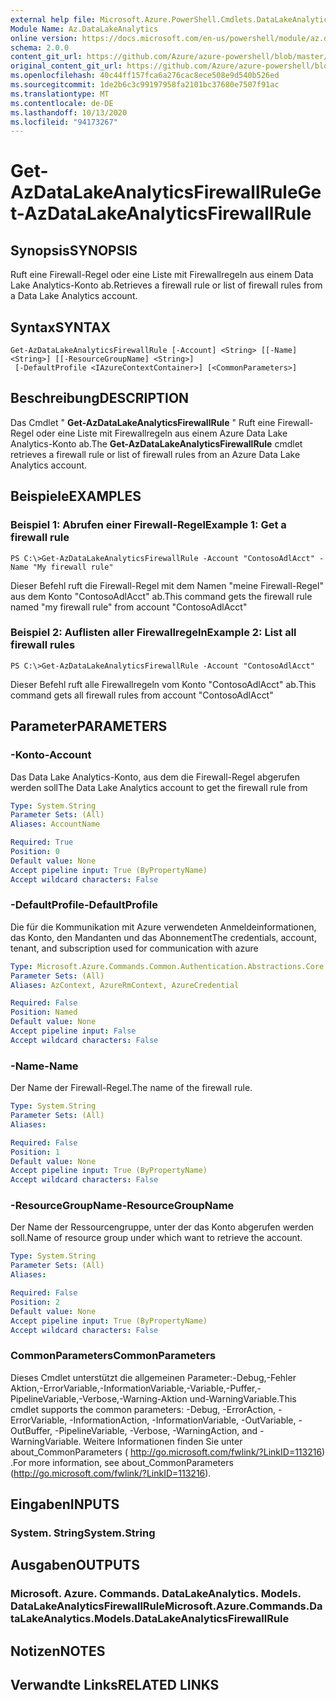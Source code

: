 ```yaml
---
external help file: Microsoft.Azure.PowerShell.Cmdlets.DataLakeAnalytics.dll-Help.xml
Module Name: Az.DataLakeAnalytics
online version: https://docs.microsoft.com/en-us/powershell/module/az.datalakeanalytics/get-azdatalakeanalyticsfirewallrule
schema: 2.0.0
content_git_url: https://github.com/Azure/azure-powershell/blob/master/src/DataLakeAnalytics/DataLakeAnalytics/help/Get-AzDataLakeAnalyticsFirewallRule.md
original_content_git_url: https://github.com/Azure/azure-powershell/blob/master/src/DataLakeAnalytics/DataLakeAnalytics/help/Get-AzDataLakeAnalyticsFirewallRule.md
ms.openlocfilehash: 40c44ff157fca6a276cac8ece508e9d540b526ed
ms.sourcegitcommit: 1de2b6c3c99197958fa2101bc37680e7507f91ac
ms.translationtype: MT
ms.contentlocale: de-DE
ms.lasthandoff: 10/13/2020
ms.locfileid: "94173267"
---
```

# <span data-ttu-id="4035d-101">Get-AzDataLakeAnalyticsFirewallRule</span><span class="sxs-lookup"><span data-stu-id="4035d-101">Get-AzDataLakeAnalyticsFirewallRule</span></span>

## <span data-ttu-id="4035d-102">Synopsis</span><span class="sxs-lookup"><span data-stu-id="4035d-102">SYNOPSIS</span></span>
<span data-ttu-id="4035d-103">Ruft eine Firewall-Regel oder eine Liste mit Firewallregeln aus einem Data Lake Analytics-Konto ab.</span><span class="sxs-lookup"><span data-stu-id="4035d-103">Retrieves a firewall rule or list of firewall rules from a Data Lake Analytics account.</span></span>

## <span data-ttu-id="4035d-104">Syntax</span><span class="sxs-lookup"><span data-stu-id="4035d-104">SYNTAX</span></span>

```
Get-AzDataLakeAnalyticsFirewallRule [-Account] <String> [[-Name] <String>] [[-ResourceGroupName] <String>]
 [-DefaultProfile <IAzureContextContainer>] [<CommonParameters>]
```

## <span data-ttu-id="4035d-105">Beschreibung</span><span class="sxs-lookup"><span data-stu-id="4035d-105">DESCRIPTION</span></span>
<span data-ttu-id="4035d-106">Das Cmdlet " **Get-AzDataLakeAnalyticsFirewallRule** " Ruft eine Firewall-Regel oder eine Liste mit Firewallregeln aus einem Azure Data Lake Analytics-Konto ab.</span><span class="sxs-lookup"><span data-stu-id="4035d-106">The **Get-AzDataLakeAnalyticsFirewallRule** cmdlet retrieves a firewall rule or list of firewall rules from an Azure Data Lake Analytics account.</span></span>

## <span data-ttu-id="4035d-107">Beispiele</span><span class="sxs-lookup"><span data-stu-id="4035d-107">EXAMPLES</span></span>

### <span data-ttu-id="4035d-108">Beispiel 1: Abrufen einer Firewall-Regel</span><span class="sxs-lookup"><span data-stu-id="4035d-108">Example 1: Get a firewall rule</span></span>
```
PS C:\>Get-AzDataLakeAnalyticsFirewallRule -Account "ContosoAdlAcct" -Name "My firewall rule"
```

<span data-ttu-id="4035d-109">Dieser Befehl ruft die Firewall-Regel mit dem Namen "meine Firewall-Regel" aus dem Konto "ContosoAdlAcct" ab.</span><span class="sxs-lookup"><span data-stu-id="4035d-109">This command gets the firewall rule named "my firewall rule" from account "ContosoAdlAcct"</span></span>

### <span data-ttu-id="4035d-110">Beispiel 2: Auflisten aller Firewallregeln</span><span class="sxs-lookup"><span data-stu-id="4035d-110">Example 2: List all firewall rules</span></span>
```
PS C:\>Get-AzDataLakeAnalyticsFirewallRule -Account "ContosoAdlAcct"
```

<span data-ttu-id="4035d-111">Dieser Befehl ruft alle Firewallregeln vom Konto "ContosoAdlAcct" ab.</span><span class="sxs-lookup"><span data-stu-id="4035d-111">This command gets all firewall rules from account "ContosoAdlAcct"</span></span>

## <span data-ttu-id="4035d-112">Parameter</span><span class="sxs-lookup"><span data-stu-id="4035d-112">PARAMETERS</span></span>

### <span data-ttu-id="4035d-113">-Konto</span><span class="sxs-lookup"><span data-stu-id="4035d-113">-Account</span></span>
<span data-ttu-id="4035d-114">Das Data Lake Analytics-Konto, aus dem die Firewall-Regel abgerufen werden soll</span><span class="sxs-lookup"><span data-stu-id="4035d-114">The Data Lake Analytics account to get the firewall rule from</span></span>

```yaml
Type: System.String
Parameter Sets: (All)
Aliases: AccountName

Required: True
Position: 0
Default value: None
Accept pipeline input: True (ByPropertyName)
Accept wildcard characters: False
```

### <span data-ttu-id="4035d-115">-DefaultProfile</span><span class="sxs-lookup"><span data-stu-id="4035d-115">-DefaultProfile</span></span>
<span data-ttu-id="4035d-116">Die für die Kommunikation mit Azure verwendeten Anmeldeinformationen, das Konto, den Mandanten und das Abonnement</span><span class="sxs-lookup"><span data-stu-id="4035d-116">The credentials, account, tenant, and subscription used for communication with azure</span></span>

```yaml
Type: Microsoft.Azure.Commands.Common.Authentication.Abstractions.Core.IAzureContextContainer
Parameter Sets: (All)
Aliases: AzContext, AzureRmContext, AzureCredential

Required: False
Position: Named
Default value: None
Accept pipeline input: False
Accept wildcard characters: False
```

### <span data-ttu-id="4035d-117">-Name</span><span class="sxs-lookup"><span data-stu-id="4035d-117">-Name</span></span>
<span data-ttu-id="4035d-118">Der Name der Firewall-Regel.</span><span class="sxs-lookup"><span data-stu-id="4035d-118">The name of the firewall rule.</span></span>

```yaml
Type: System.String
Parameter Sets: (All)
Aliases:

Required: False
Position: 1
Default value: None
Accept pipeline input: True (ByPropertyName)
Accept wildcard characters: False
```

### <span data-ttu-id="4035d-119">-ResourceGroupName</span><span class="sxs-lookup"><span data-stu-id="4035d-119">-ResourceGroupName</span></span>
<span data-ttu-id="4035d-120">Der Name der Ressourcengruppe, unter der das Konto abgerufen werden soll.</span><span class="sxs-lookup"><span data-stu-id="4035d-120">Name of resource group under which want to retrieve the account.</span></span>

```yaml
Type: System.String
Parameter Sets: (All)
Aliases:

Required: False
Position: 2
Default value: None
Accept pipeline input: True (ByPropertyName)
Accept wildcard characters: False
```

### <span data-ttu-id="4035d-121">CommonParameters</span><span class="sxs-lookup"><span data-stu-id="4035d-121">CommonParameters</span></span>
<span data-ttu-id="4035d-122">Dieses Cmdlet unterstützt die allgemeinen Parameter:-Debug,-Fehler Aktion,-ErrorVariable,-InformationVariable,-Variable,-Puffer,-PipelineVariable,-Verbose,-Warning-Aktion und-WarningVariable.</span><span class="sxs-lookup"><span data-stu-id="4035d-122">This cmdlet supports the common parameters: -Debug, -ErrorAction, -ErrorVariable, -InformationAction, -InformationVariable, -OutVariable, -OutBuffer, -PipelineVariable, -Verbose, -WarningAction, and -WarningVariable.</span></span> <span data-ttu-id="4035d-123">Weitere Informationen finden Sie unter about_CommonParameters ( http://go.microsoft.com/fwlink/?LinkID=113216) .</span><span class="sxs-lookup"><span data-stu-id="4035d-123">For more information, see about_CommonParameters (http://go.microsoft.com/fwlink/?LinkID=113216).</span></span>

## <span data-ttu-id="4035d-124">Eingaben</span><span class="sxs-lookup"><span data-stu-id="4035d-124">INPUTS</span></span>

### <span data-ttu-id="4035d-125">System. String</span><span class="sxs-lookup"><span data-stu-id="4035d-125">System.String</span></span>

## <span data-ttu-id="4035d-126">Ausgaben</span><span class="sxs-lookup"><span data-stu-id="4035d-126">OUTPUTS</span></span>

### <span data-ttu-id="4035d-127">Microsoft. Azure. Commands. DataLakeAnalytics. Models. DataLakeAnalyticsFirewallRule</span><span class="sxs-lookup"><span data-stu-id="4035d-127">Microsoft.Azure.Commands.DataLakeAnalytics.Models.DataLakeAnalyticsFirewallRule</span></span>

## <span data-ttu-id="4035d-128">Notizen</span><span class="sxs-lookup"><span data-stu-id="4035d-128">NOTES</span></span>

## <span data-ttu-id="4035d-129">Verwandte Links</span><span class="sxs-lookup"><span data-stu-id="4035d-129">RELATED LINKS</span></span>
